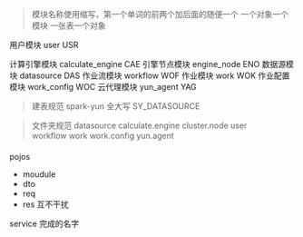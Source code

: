 > 模块名称使用缩写，第一个单词的前两个加后面的随便一个
> 一个对象一个模块
> 一张表一个对象

用户模块     user             USR 

计算引擎模块 calculate_engine CAE 
引擎节点模块 engine_node      ENO
数据源模块   datasource       DAS
作业流模块   workflow         WOF
作业模块     work             WOK
作业配置模块  work_config      WOC
云代理模块   yun_agent        YAG

> 建表规范 spark-yun  全大写
> SY_DATASOURCE

> 文件夹规范
> datasource
> calculate.engine
> cluster.node
> user  
> workflow
> work
> work.config
> yun.agent

#### 
pojos
 - moudule
  - dto
  - req
  - res  互不干扰

service 完成的名字
